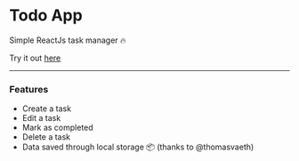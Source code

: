 # Todo App
Simple ReactJs task manager 🔥

Try it out [here](https://tcodina.com/exp/todo)

---

### Features

- Create a task
- Edit a task
- Mark as completed
- Delete a task
- Data saved through local storage 📦 (thanks to @thomasvaeth)
